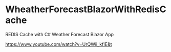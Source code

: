 # WheatherForecastBlazorWithRedisCache
REDIS Cache with C# Weather Forecast Blazor App


https://www.youtube.com/watch?v=UrQWii_kfIE&t
